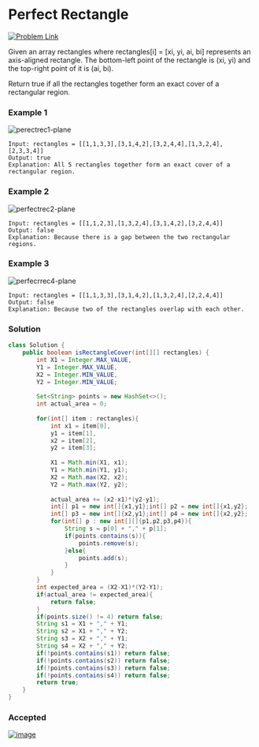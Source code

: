 # Perfect Rectangle


[![Problem Link](https://img.shields.io/badge/-LeetCode-FFA116?style=for-the-badge&logo=LeetCode&logoColor=black)](https://leetcode.com/problems/perfect-rectangle/)

Given an array rectangles where rectangles[i] = [xi, yi, ai, bi] represents an axis-aligned rectangle. The bottom-left point of the 
rectangle is (xi, yi) and the top-right point of it is (ai, bi).

Return true if all the rectangles together form an exact cover of a rectangular region.

### Example 1
![perectrec1-plane](https://user-images.githubusercontent.com/98543049/210233282-e7cf94ae-0587-4845-8e66-821b2a371f92.jpg)

```
Input: rectangles = [[1,1,3,3],[3,1,4,2],[3,2,4,4],[1,3,2,4],[2,3,3,4]]
Output: true
Explanation: All 5 rectangles together form an exact cover of a rectangular region.
```
### Example 2
![perfectrec2-plane](https://user-images.githubusercontent.com/98543049/210233368-f970e139-ea78-4ef4-970e-20f51975990a.jpg)

```
Input: rectangles = [[1,1,2,3],[1,3,2,4],[3,1,4,2],[3,2,4,4]]
Output: false
Explanation: Because there is a gap between the two rectangular regions.
```
### Example 3
![perfecrrec4-plane](https://user-images.githubusercontent.com/98543049/210233408-e9f91d76-8a6a-4e78-b1d6-16cd25e4052f.jpg)

```
Input: rectangles = [[1,1,3,3],[3,1,4,2],[1,3,2,4],[2,2,4,4]]
Output: false
Explanation: Because two of the rectangles overlap with each other.
```

### Solution
```java
class Solution {
    public boolean isRectangleCover(int[][] rectangles) {
        int X1 = Integer.MAX_VALUE, 
        Y1 = Integer.MAX_VALUE, 
        X2 = Integer.MIN_VALUE, 
        Y2 = Integer.MIN_VALUE;
        
        Set<String> points = new HashSet<>();
        int actual_area = 0;
        
        for(int[] item : rectangles){
            int x1 = item[0], 
            y1 = item[1], 
            x2 = item[2], 
            y2 = item[3];
            
            X1 = Math.min(X1, x1);
            Y1 = Math.min(Y1, y1);
            X2 = Math.max(X2, x2);
            Y2 = Math.max(Y2, y2);
            
            actual_area += (x2-x1)*(y2-y1);
            int[] p1 = new int[]{x1,y1};int[] p2 = new int[]{x1,y2};
            int[] p3 = new int[]{x2,y1};int[] p4 = new int[]{x2,y2};
            for(int[] p : new int[][]{p1,p2,p3,p4}){
                String s = p[0] + "," + p[1];
                if(points.contains(s)){
                    points.remove(s);
                }else{
                    points.add(s);
                }
            }
        }
        int expected_area = (X2-X1)*(Y2-Y1);
        if(actual_area != expected_area){
            return false;
        }
        if(points.size() != 4) return false;
        String s1 = X1 + "," + Y1;
        String s2 = X1 + "," + Y2;
        String s3 = X2 + "," + Y1;
        String s4 = X2 + "," + Y2;
        if(!points.contains(s1)) return false;
        if(!points.contains(s2)) return false;
        if(!points.contains(s3)) return false;
        if(!points.contains(s4)) return false;
        return true;
    }
}
```

### Accepted
[![image](https://user-images.githubusercontent.com/98543049/210233677-663da3dc-2f2e-4644-8d0d-2e92078eec63.png)](https://leetcode.com/submissions/detail/869688470/)
